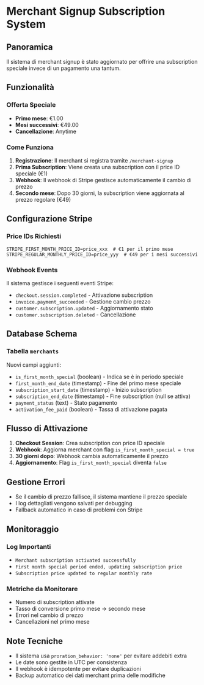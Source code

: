 # Merchant Signup Subscription System

## Panoramica

Il sistema di merchant signup è stato aggiornato per offrire una subscription speciale invece di un pagamento una tantum.

## Funzionalità

### Offerta Speciale
- **Primo mese**: €1.00
- **Mesi successivi**: €49.00
- **Cancellazione**: Anytime

### Come Funziona

1. **Registrazione**: Il merchant si registra tramite `/merchant-signup`
2. **Prima Subscription**: Viene creata una subscription con il price ID speciale (€1)
3. **Webhook**: Il webhook di Stripe gestisce automaticamente il cambio di prezzo
4. **Secondo mese**: Dopo 30 giorni, la subscription viene aggiornata al prezzo regolare (€49)

## Configurazione Stripe

### Price IDs Richiesti
```env
STRIPE_FIRST_MONTH_PRICE_ID=price_xxx  # €1 per il primo mese
STRIPE_REGULAR_MONTHLY_PRICE_ID=price_yyy  # €49 per i mesi successivi
```

### Webhook Events
Il sistema gestisce i seguenti eventi Stripe:
- `checkout.session.completed` - Attivazione subscription
- `invoice.payment_succeeded` - Gestione cambio prezzo
- `customer.subscription.updated` - Aggiornamento stato
- `customer.subscription.deleted` - Cancellazione

## Database Schema

### Tabella `merchants`
Nuovi campi aggiunti:
- `is_first_month_special` (boolean) - Indica se è in periodo speciale
- `first_month_end_date` (timestamp) - Fine del primo mese speciale
- `subscription_start_date` (timestamp) - Inizio subscription
- `subscription_end_date` (timestamp) - Fine subscription (null se attiva)
- `payment_status` (text) - Stato pagamento
- `activation_fee_paid` (boolean) - Tassa di attivazione pagata

## Flusso di Attivazione

1. **Checkout Session**: Crea subscription con price ID speciale
2. **Webhook**: Aggiorna merchant con flag `is_first_month_special = true`
3. **30 giorni dopo**: Webhook cambia automaticamente il prezzo
4. **Aggiornamento**: Flag `is_first_month_special` diventa `false`

## Gestione Errori

- Se il cambio di prezzo fallisce, il sistema mantiene il prezzo speciale
- I log dettagliati vengono salvati per debugging
- Fallback automatico in caso di problemi con Stripe

## Monitoraggio

### Log Importanti
- `Merchant subscription activated successfully`
- `First month special period ended, updating subscription price`
- `Subscription price updated to regular monthly rate`

### Metriche da Monitorare
- Numero di subscription attivate
- Tasso di conversione primo mese → secondo mese
- Errori nel cambio di prezzo
- Cancellazioni nel primo mese

## Note Tecniche

- Il sistema usa `proration_behavior: 'none'` per evitare addebiti extra
- Le date sono gestite in UTC per consistenza
- Il webhook è idempotente per evitare duplicazioni
- Backup automatico dei dati merchant prima delle modifiche 